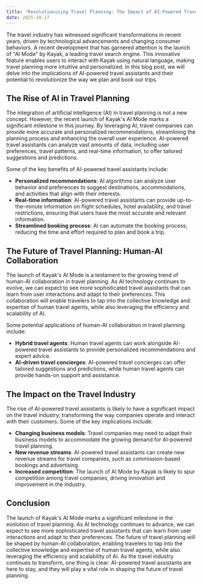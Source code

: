 ```yaml
---
title: "Revolutionizing Travel Planning: The Impact of AI-Powered Travel Assistants"
date: 2025-10-17
---
```


The travel industry has witnessed significant transformations in recent years, driven by technological advancements and changing consumer behaviors. A recent development that has garnered attention is the launch of "AI Mode" by Kayak, a leading travel search engine. This innovative feature enables users to interact with Kayak using natural language, making travel planning more intuitive and personalized. In this blog post, we will delve into the implications of AI-powered travel assistants and their potential to revolutionize the way we plan and book our trips.

## The Rise of AI in Travel Planning
The integration of artificial intelligence (AI) in travel planning is not a new concept. However, the recent launch of Kayak's AI Mode marks a significant milestone in this journey. By leveraging AI, travel companies can provide more accurate and personalized recommendations, streamlining the planning process and enhancing the overall user experience. AI-powered travel assistants can analyze vast amounts of data, including user preferences, travel patterns, and real-time information, to offer tailored suggestions and predictions.

Some of the key benefits of AI-powered travel assistants include:
* **Personalized recommendations**: AI algorithms can analyze user behavior and preferences to suggest destinations, accommodations, and activities that align with their interests.
* **Real-time information**: AI-powered travel assistants can provide up-to-the-minute information on flight schedules, hotel availability, and travel restrictions, ensuring that users have the most accurate and relevant information.
* **Streamlined booking process**: AI can automate the booking process, reducing the time and effort required to plan and book a trip.

## The Future of Travel Planning: Human-AI Collaboration
The launch of Kayak's AI Mode is a testament to the growing trend of human-AI collaboration in travel planning. As AI technology continues to evolve, we can expect to see more sophisticated travel assistants that can learn from user interactions and adapt to their preferences. This collaboration will enable travelers to tap into the collective knowledge and expertise of human travel agents, while also leveraging the efficiency and scalability of AI.

Some potential applications of human-AI collaboration in travel planning include:
* **Hybrid travel agents**: Human travel agents can work alongside AI-powered travel assistants to provide personalized recommendations and expert advice.
* **AI-driven travel concierges**: AI-powered travel concierges can offer tailored suggestions and predictions, while human travel agents can provide hands-on support and assistance.

## The Impact on the Travel Industry
The rise of AI-powered travel assistants is likely to have a significant impact on the travel industry, transforming the way companies operate and interact with their customers. Some of the key implications include:
* **Changing business models**: Travel companies may need to adapt their business models to accommodate the growing demand for AI-powered travel planning.
* **New revenue streams**: AI-powered travel assistants can create new revenue streams for travel companies, such as commission-based bookings and advertising.
* **Increased competition**: The launch of AI Mode by Kayak is likely to spur competition among travel companies, driving innovation and improvement in the industry.

## Conclusion
The launch of Kayak's AI Mode marks a significant milestone in the evolution of travel planning. As AI technology continues to advance, we can expect to see more sophisticated travel assistants that can learn from user interactions and adapt to their preferences. The future of travel planning will be shaped by human-AI collaboration, enabling travelers to tap into the collective knowledge and expertise of human travel agents, while also leveraging the efficiency and scalability of AI. As the travel industry continues to transform, one thing is clear: AI-powered travel assistants are here to stay, and they will play a vital role in shaping the future of travel planning.
